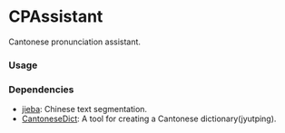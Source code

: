 CPAssistant
===========

Cantonese pronunciation assistant.
### Usage


### Dependencies
* [jieba](https://github.com/fxsjy/jieba): Chinese text segmentation.
* [CantoneseDict](https://github.com/Ho1iarty/CantoneseDict): A tool for creating a Cantonese dictionary(jyutping).
